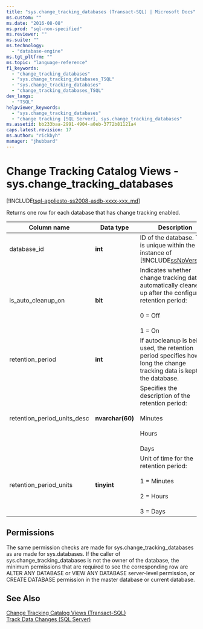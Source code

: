 ```yaml
---
title: "sys.change_tracking_databases (Transact-SQL) | Microsoft Docs"
ms.custom: ""
ms.date: "2016-08-08"
ms.prod: "sql-non-specified"
ms.reviewer: ""
ms.suite: ""
ms.technology: 
  - "database-engine"
ms.tgt_pltfrm: ""
ms.topic: "language-reference"
f1_keywords: 
  - "change_tracking_databases"
  - "sys.change_tracking_databases_TSQL"
  - "sys.change_tracking_databases"
  - "change_tracking_databases_TSQL"
dev_langs: 
  - "TSQL"
helpviewer_keywords: 
  - "sys.change_tracking_databases"
  - "change tracking [SQL Server], sys.change_tracking_databases"
ms.assetid: bb233baa-2991-4904-a0eb-3772b81121a4
caps.latest.revision: 17
ms.author: "rickbyh"
manager: "jhubbard"
---
```

# Change Tracking Catalog Views - sys.change_tracking_databases
[!INCLUDE[tsql-appliesto-ss2008-asdb-xxxx-xxx_md](../../../relational-databases/import-export/includes/tsql-appliesto-ss2008-asdb-xxxx-xxx-md.md)]

  Returns one row for each database that has change tracking enabled.  

|Column name|Data type|Description|  
|-----------------|---------------|-----------------|  
|database_id|**int**|ID of the database. This is unique within the instance of [!INCLUDE[ssNoVersion](../../../advanced-analytics/r-services/includes/ssnoversion-md.md)].|  
|is_auto_cleanup_on|**bit**|Indicates whether change tracking data is automatically cleaned up after the configured retention period:<br /><br /> 0 = Off<br /><br /> 1 = On|  
|retention_period|**int**|If autocleanup is being used, the retention period specifies how long the change tracking data is kept in the database.|  
|retention_period_units_desc|**nvarchar(60)**|Specifies the description of the retention period:<br /><br /> Minutes<br /><br /> Hours<br /><br /> Days|  
|retention_period_units|**tinyint**|Unit of time for the retention period:<br /><br /> 1 = Minutes<br /><br /> 2 = Hours<br /><br /> 3 = Days|  
  
## Permissions  
 The same permission checks are made for sys.change_tracking_databases as are made for sys.databases. If the caller of sys.change_tracking_databases is not the owner of the database, the minimum permissions that are required to see the corresponding row are ALTER ANY DATABASE or VIEW ANY DATABASE server-level permission, or CREATE DATABASE permission in the master database or current database.  
  
## See Also  
 [Change Tracking Catalog Views &#40;Transact-SQL&#41;](../Topic/Change%20Tracking%20Catalog%20Views%20\(Transact-SQL\).md)   
 [Track Data Changes &#40;SQL Server&#41;](../../../relational-databases/track-changes/track-data-changes-sql-server.md)  
  
  